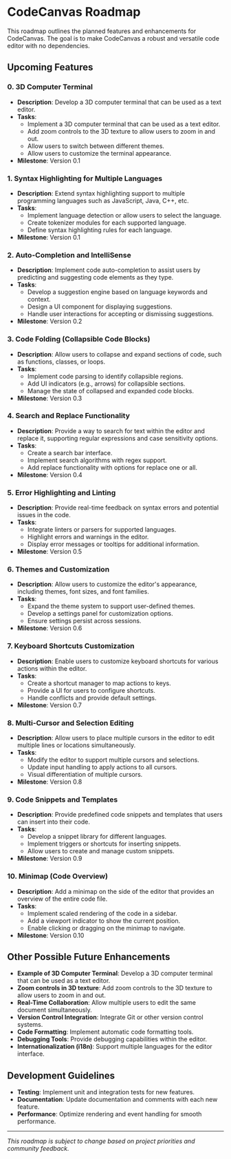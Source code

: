 # CodeCanvas Roadmap

This roadmap outlines the planned features and enhancements for CodeCanvas. The goal is to make CodeCanvas a robust and versatile code editor with no dependencies. 

## **Upcoming Features**

### **0. 3D Computer Terminal**

- **Description**: Develop a 3D computer terminal that can be used as a text editor.
- **Tasks**:
  - Implement a 3D computer terminal that can be used as a text editor.
  - Add zoom controls to the 3D texture to allow users to zoom in and out.
  - Allow users to switch between different themes.
  - Allow users to customize the terminal appearance.
- **Milestone**: Version 0.1

### **1. Syntax Highlighting for Multiple Languages**

- **Description**: Extend syntax highlighting support to multiple programming languages such as JavaScript, Java, C++, etc.
- **Tasks**:
  - Implement language detection or allow users to select the language.
  - Create tokenizer modules for each supported language.
  - Define syntax highlighting rules for each language.
- **Milestone**: Version 0.1

### **2. Auto-Completion and IntelliSense**

- **Description**: Implement code auto-completion to assist users by predicting and suggesting code elements as they type.
- **Tasks**:
  - Develop a suggestion engine based on language keywords and context.
  - Design a UI component for displaying suggestions.
  - Handle user interactions for accepting or dismissing suggestions.
- **Milestone**: Version 0.2

### **3. Code Folding (Collapsible Code Blocks)**

- **Description**: Allow users to collapse and expand sections of code, such as functions, classes, or loops.
- **Tasks**:
  - Implement code parsing to identify collapsible regions.
  - Add UI indicators (e.g., arrows) for collapsible sections.
  - Manage the state of collapsed and expanded code blocks.
- **Milestone**: Version 0.3

### **4. Search and Replace Functionality**

- **Description**: Provide a way to search for text within the editor and replace it, supporting regular expressions and case sensitivity options.
- **Tasks**:
  - Create a search bar interface.
  - Implement search algorithms with regex support.
  - Add replace functionality with options for replace one or all.
- **Milestone**: Version 0.4

### **5. Error Highlighting and Linting**

- **Description**: Provide real-time feedback on syntax errors and potential issues in the code.
- **Tasks**:
  - Integrate linters or parsers for supported languages.
  - Highlight errors and warnings in the editor.
  - Display error messages or tooltips for additional information.
- **Milestone**: Version 0.5

### **6. Themes and Customization**

- **Description**: Allow users to customize the editor's appearance, including themes, font sizes, and font families.
- **Tasks**:
  - Expand the theme system to support user-defined themes.
  - Develop a settings panel for customization options.
  - Ensure settings persist across sessions.
- **Milestone**: Version 0.6

### **7. Keyboard Shortcuts Customization**

- **Description**: Enable users to customize keyboard shortcuts for various actions within the editor.
- **Tasks**:
  - Create a shortcut manager to map actions to keys.
  - Provide a UI for users to configure shortcuts.
  - Handle conflicts and provide default settings.
- **Milestone**: Version 0.7

### **8. Multi-Cursor and Selection Editing**

- **Description**: Allow users to place multiple cursors in the editor to edit multiple lines or locations simultaneously.
- **Tasks**:
  - Modify the editor to support multiple cursors and selections.
  - Update input handling to apply actions to all cursors.
  - Visual differentiation of multiple cursors.
- **Milestone**: Version 0.8

### **9. Code Snippets and Templates**

- **Description**: Provide predefined code snippets and templates that users can insert into their code.
- **Tasks**:
  - Develop a snippet library for different languages.
  - Implement triggers or shortcuts for inserting snippets.
  - Allow users to create and manage custom snippets.
- **Milestone**: Version 0.9

### **10. Minimap (Code Overview)**

- **Description**: Add a minimap on the side of the editor that provides an overview of the entire code file.
- **Tasks**:
  - Implement scaled rendering of the code in a sidebar.
  - Add a viewport indicator to show the current position.
  - Enable clicking or dragging on the minimap to navigate.
- **Milestone**: Version 0.10

## **Other Possible Future Enhancements**

- **Example of 3D Computer Terminal**: Develop a 3D computer terminal that can be used as a text editor.
- **Zoom controls in 3D texture**: Add zoom controls to the 3D texture to allow users to zoom in and out.
- **Real-Time Collaboration**: Allow multiple users to edit the same document simultaneously.
- **Version Control Integration**: Integrate Git or other version control systems.
- **Code Formatting**: Implement automatic code formatting tools.
- **Debugging Tools**: Provide debugging capabilities within the editor.
- **Internationalization (i18n)**: Support multiple languages for the editor interface.

## **Development Guidelines**

- **Testing**: Implement unit and integration tests for new features.
- **Documentation**: Update documentation and comments with each new feature.
- **Performance**: Optimize rendering and event handling for smooth performance.

---

*This roadmap is subject to change based on project priorities and community feedback.*
